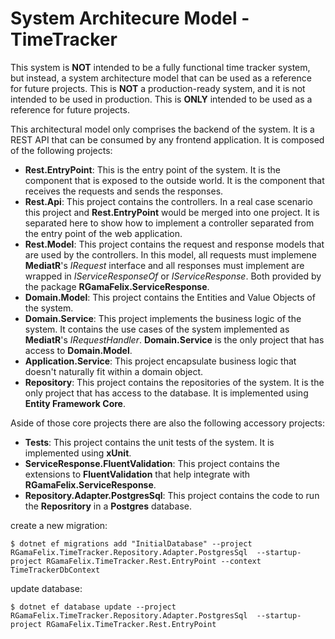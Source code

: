 # System Architecure Model - TimeTracker

This system is **NOT** intended to be a fully functional time tracker system, but instead, a system architecture model that can be used as a reference for future projects.
This is **NOT** a production-ready system, and it is not intended to be used in production.
This is **ONLY** intended to be used as a reference for future projects.

This architectural model only comprises the backend of the system. It is a REST API that can be consumed by any frontend application.
It is composed of the following projects:
* **Rest.EntryPoint**: This is the entry point of the system. It is the component that is exposed to the outside world. It is the component that receives the requests and sends the responses.
* **Rest.Api**: This project contains the controllers. In a real case scenario this project and __Rest.EntryPoint__ would be merged into one project. It is separated here to show how to implement a controller separated from the entry point of the web application.
* **Rest.Model**: This project contains the request and response models that are used by the controllers. In this model, all requests must implemene **MediatR**'s _IRequest_ interface and all responses must implement are wrapped in _IServiceResponseOf<T>_ or _IServiceResponse_. Both provided by the package **RGamaFelix.ServiceResponse**.
* **Domain.Model**: This project contains the Entities and Value Objects of the system.
* **Domain.Service**: This project implements the business logic of the system. It contains the use cases of the system implemented as **MediatR**'s _IRequestHandler_. **Domain.Service** is the only project that has access to **Domain.Model**.
* **Application.Service**: This project encapsulate business logic that doesn't naturally fit within a domain object.
* **Repository**: This project contains the repositories of the system. It is the only project that has access to the database. It is implemented using **Entity Framework Core**.

Aside of those core projects there are also the following accessory projects:
* **Tests**: This project contains the unit tests of the system. It is implemented using **xUnit**.
* **ServiceResponse.FluentValidation**: This project contains the extensions to **FluentValidation** that help integrate with **RGamaFelix.ServiceResponse**.
* **Repository.Adapter.PostgresSql**: This project contains the code to run the **Reposritory** in a **Postgres** database.



create a new migration:

`$ dotnet ef migrations add "InitialDatabase" --project RGamaFelix.TimeTracker.Repository.Adapter.PostgresSql  --startup-project RGamaFelix.TimeTracker.Rest.EntryPoint --context TimeTrackerDbContext`

update database:

`$ dotnet ef database update --project RGamaFelix.TimeTracker.Repository.Adapter.PostgresSql  --startup-project RGamaFelix.TimeTracker.Rest.EntryPoint`